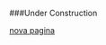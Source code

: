 ###Under Construction


<a href="https://fvkafino.github.io/Site-Project/nova pagina">nova pagina</a>
